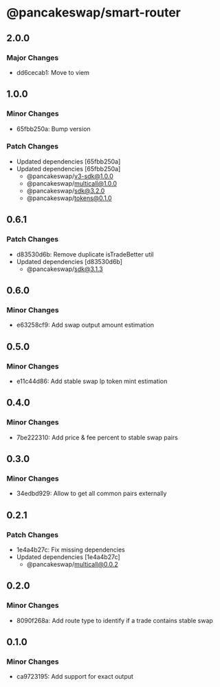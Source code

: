 # @pancakeswap/smart-router

## 2.0.0

### Major Changes

- dd6cecab1: Move to viem

## 1.0.0

### Minor Changes

- 65fbb250a: Bump version

### Patch Changes

- Updated dependencies [65fbb250a]
- Updated dependencies [65fbb250a]
  - @pancakeswap/v3-sdk@1.0.0
  - @pancakeswap/multicall@1.0.0
  - @pancakeswap/sdk@3.2.0
  - @pancakeswap/tokens@0.1.0

## 0.6.1

### Patch Changes

- d83530d6b: Remove duplicate isTradeBetter util
- Updated dependencies [d83530d6b]
  - @pancakeswap/sdk@3.1.3

## 0.6.0

### Minor Changes

- e63258cf9: Add swap output amount estimation

## 0.5.0

### Minor Changes

- e11c44d86: Add stable swap lp token mint estimation

## 0.4.0

### Minor Changes

- 7be222310: Add price & fee percent to stable swap pairs

## 0.3.0

### Minor Changes

- 34edbd929: Allow to get all common pairs externally

## 0.2.1

### Patch Changes

- 1e4a4b27c: Fix missing dependencies
- Updated dependencies [1e4a4b27c]
  - @pancakeswap/multicall@0.0.2

## 0.2.0

### Minor Changes

- 8090f268a: Add route type to identify if a trade contains stable swap

## 0.1.0

### Minor Changes

- ca9723195: Add support for exact output
